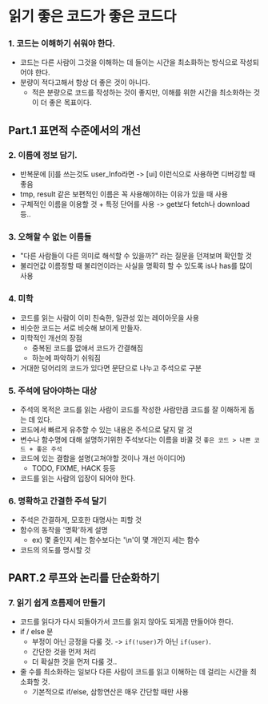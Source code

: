 # 읽기 좋은 코드가 좋은 코드다

### 1. 코드는 이해하기 쉬워야 한다.

- 코드는 다른 사람이 그것을 이해하는 데 들이는 시간을 최소화하는 방식으로 작성되어야 한다.
- 분량이 적다고해서 항상 더 좋은 것이 아니다.
  - 적은 분량으로 코드를 작성하는 것이 좋지만, 이해를 위한 시간을 최소화하는 것이 더 좋은 목표이다.

## Part.1 표면적 수준에서의 개선

### 2. 이름에 정보 담기.

- 반복문에 [i]를 쓰는것도 user_Info라면 -> [ui] 이런식으로 사용하면 디버깅할 때 좋음
- tmp, result 같은 보편적인 이름은 꼭 사용해야하는 이유가 있을 때 사용
- 구체적인 이름을 이용할 것 + 특정 단어를 사용 -> get보다 fetch나 download 등..

### 3. 오해할 수 없는 이름들

- "다른 사람들이 다른 의미로 해석할 수 있을까?" 라는 질문을 던져보며 확인할 것
- 불리언값 이름정할 때 불리언이라는 사실을 명확히 할 수 있도록 is나 has를 많이 사용

### 4. 미학

- 코드를 읽는 사람이 이미 친숙한, 일관성 있는 레이아웃을 사용
- 비슷한 코드는 서로 비슷해 보이게 만들자.
- 미학적인 개선의 장점
  - 중복된 코드를 없애서 코드가 간결해짐
  - 하눈에 파악하기 쉬워짐
- 거대한 덩어리의 코드가 있다면 문단으로 나누고 주석으로 구분

### 5. 주석에 담아야하는 대상

- 주석의 목적은 코드를 읽는 사람이 코드를 작성한 사람만큼 코드를 잘 이해하게 돕는 데 있다.
- 코드에서 빠르게 유추할 수 있는 내용은 주석으로 달지 말 것
- 변수나 함수명에 대해 설명하기위한 주석보다는 이름을 바꿀 것 `좋은 코드 > 나쁜 코드 + 좋은 주석`
- 코드에 있는 결함을 설명(고쳐야할 것이나 개선 아이디어)
  - TODO, FIXME, HACK 등등
- 코드를 읽는 사람의 입장이 되어야 한다.

### 6. 명확하고 간결한 주석 달기

- 주석은 간결하게, 모호한 대명사는 피할 것
- 함수의 동작을 '명확'하게 설명
  - ex) 몇 줄인지 세는 함수보다는 '\n'이 몇 개인지 세는 함수
- 코드의 의도를 명시할 것

## PART.2 루프와 논리를 단순화하기

### 7. 읽기 쉽게 흐름제어 만들기

- 코드를 읽다가 다시 되돌아가서 코드를 읽지 않아도 되게끔 만들어야 한다.
- if / else 문
  - 부정이 아닌 긍정을 다룰 것. -> `if(!user)`가 아닌 `if(user)`.
  - 간단한 것을 먼저 처리
  - 더 확실한 것을 먼저 다룰 것..
- 줄 수를 최소화하는 일보다 다른 사람이 코드를 읽고 이해하는 데 걸리는 시간을 최소화할 것.
  - 기본적으로 if/else, 삼항연산은 매우 간단할 때만 사용
